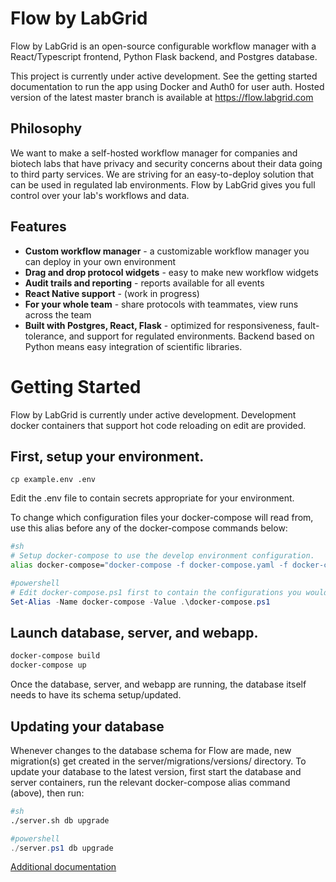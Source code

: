 # Flow by LabGrid

Flow by LabGrid is an open-source configurable workflow manager with a React/Typescript frontend, Python Flask backend, and Postgres database.  

This project is currently under active development. See the getting started documentation to run the app using Docker and Auth0 for user auth. Hosted version of the latest master branch is available at https://flow.labgrid.com

## Philosophy

We want to make a self-hosted workflow manager for companies and biotech labs that have privacy and security concerns about their data going to third party services. We are striving for an easy-to-deploy solution that can be used in regulated lab environments. Flow by LabGrid gives you full control over your lab's workflows and data. 

## Features
- **Custom workflow manager** - a customizable workflow manager you can deploy in your own environment 
- **Drag and drop protocol widgets** - easy to make new workflow widgets
- **Audit trails and reporting** - reports available for all events
- **React Native support** - (work in progress)
- **For your whole team** - share protocols with teammates, view runs across the team
- **Built with Postgres, React, Flask** - optimized for responsiveness, fault-tolerance, and support for regulated environments. Backend based on Python means easy integration of scientific libraries.

# Getting Started

Flow by LabGrid is currently under active development. Development docker containers that support hot code reloading on edit are provided.

## First, setup your environment.
```
cp example.env .env
```

Edit the .env file to contain secrets appropriate for your environment.

To change which configuration files your docker-compose will read from, use this alias before any of the docker-compose commands below:

```sh
#sh
# Setup docker-compose to use the develop environment configuration.
alias docker-compose="docker-compose -f docker-compose.yaml -f docker-compose.dev.yaml"
```

```powershell
#powershell
# Edit docker-compose.ps1 first to contain the configurations you would like to use
Set-Alias -Name docker-compose -Value .\docker-compose.ps1
```

## Launch database, server, and webapp.

```sh
docker-compose build
docker-compose up
```

Once the database, server, and webapp are running, the database itself needs to have its schema setup/updated.

## Updating your database

Whenever changes to the database schema for Flow are made, new migration(s) get created in the server/migrations/versions/ directory. To update your database to the latest version, first start the database and server containers, run the relevant docker-compose alias command (above), then run:

```sh
#sh
./server.sh db upgrade
```

```powershell
#powershell
./server.ps1 db upgrade
```

[Additional documentation](https://github.com/lab-grid/flow/wiki/Getting-Started)

